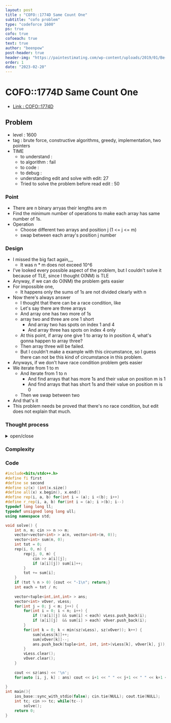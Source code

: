 ```yaml
---
layout: post
title : "COFO::1774D Same Count One"
subtitle: "cofo problem"
type: "codeforce 1600"
ps: true
cofo: true
cofoeach: true
text: true
author: "beenpow"
post-header: true
header-img: "https://paintestimating.com/wp-content/uploads/2019/01/Be-specific.png"
order: 1
date: "2023-02-20"
---
```

# COFO::1774D Same Count One
- [Link : COFO::1774D](https://codeforces.com/contest/1774/problem/D)


## Problem 

- level : 1600
- tag : brute force, constructive algorithms, greedy, implementation, two pointers
- TIME
  - to understand    : 
  - to algorithm     : fail
  - to code          : 
  - to debug         : 
  - understanding edit and solve with edit: 27
  - Tried to solve the problem before read edit : 50

### Point
- There are n binary arryas their lengths are m
- Find the minimum number of operations to make each array has same number of 1s.
- Operation
  - Choose different two arrays and position j (1 <= j <= m)
  - swap between each array's position j number

### Design
- I missed the big fact again,,,,
  - It was n * m does not exceed 10^6
- I've looked every possible aspect of the problem, but I couldn't solve it because of TLE, since I thought O(NM) is TLE
- Anyway, if we can do O(NM) the problem gets easier
- For impossible one, 
  - It happens only the sums of 1s are not divided clearly with n
- Now there's always answer
  - I thought that there can be a race condition, like
  - Let's say there are three arrays
  - And array one has two more of 1s
  - array two and three are one 1 short 
    - And array two has spots on index 1 and 4
    - And array three has spots on index 4 only
  - At this point, if array one give 1 to array to in position 4, what's gonna happen to array three?
  - Then array three will be failed.
  - But I couldn't make a example with this circumstance, so I guess there can not be this kind of circumstance in this problem.
- Anyways, if we don't have race condition problem gets easier
- We iterate from 1 to m
  - And iterate from 1 to n
    - And find arrays that has more 1s and their value on position m is 1
    - And find arrays that has short 1s and their value on position m is 0
  - Then we swap between two
- And that's it
- This problem needs be proved that there's no race condition, but edit does not explain that much.

### Thought process

<details>
<summary> open/close </summary>

<!-- above empty line should exist -->

. 각 배열에 속한 1의 갯수가 동일해지도록 하는 최소 작업 수를 찾는 것이 목적
	. 일단, tot % n > 0 이면 -1
. 1 과 1을 무의미하게 바꾸지 않는다면, 무조건 최소 작업 수 일듯

. each = tot / n
. 근데, 잘~ 골라야할 듯. 
. 어떤 pos 를 선택해서 바꿔주냐에 따라서 다른 배열에 영향을 줄 듯
. 예를 들어서,
	. 1번 배열에서 2번배열에 1개를 주는데, 줄 수 있는 포지션이 1과 4가 있었음.
		. 근데, 이때 무작위로 1번째에 있는 애를 줌.
	. 근데 만약 3번 배열도 1개가 필요했고, 받을 수 있는 곳이 포지션 1밖에 없다면?
		. 그럼, 1번 배열에서 2번에 4번 포지션을 주고, 3번이 1번 포지션에 받는게 optimal 하게 됨
	-> 근데 위 같은 상황의 예제가 안만들어지네,, 불가능한가?
	
	. [1] 1 1 1
	. [0] 1 1 0
	.  0  0 0 1
	
	
=> 예제가 안 만들어지긴 하는데 일단 넘어가자 시간을 너무 씀

=> 아무튼, 그냥 무작위로 1의 갯수가 each 이상인 곳을 잡고 each 미만인 곳의 array 에 바꿔줄 수 있는 pos에 순서대로 바꿔주면 안될듯함.
=> 그럼 문제가 너무 간단함.
=> 결국, race condition을 어떻게 잘 해결하냐가 관건인 문제인건데,,

-> clear 하게 딱 배분해줄만한 방법이 없을까?
- 1의 갯수가 이미 each 인 곳도 사용할 필요가 있을까?
  - 가지고 있는 1의 포지션을 셔플해야할 필요가 있는 array 가 있을 수 있음.

* 어떻게 접근해야할지 모르겠다.
. 아무 방법이나 생각해보자.
1. vector? 각 index 별로 1과 0의 갯수를 count 
	. 이 갯수는 operation을 아무리 진행해도 변하지 않는다.
	
================================================================
일단 방법이 생각이 안나고, 증명으로 race condition 예제가 안 만들어지니까
갯수 많은 데서 단순하게 옮겨보는 코드를 한번 짜보자.



</details>

### Complexity

### Code

```cpp
#include<bits/stdc++.h>
#define fi first
#define se second
#define sz(x) (int)x.size()
#define all(x) x.begin(), x.end()
#define rep(i, a, b) for(int i = (a); i <(b); i++)
#define r_rep(i, a, b) for(int i = (a); i >(b); i--)
typedef long long ll;
typedef unsigned long long ull;
using namespace std;

void solve() {
    int n, m; cin >> n >> m;
    vector<vector<int> > a(n, vector<int>(m, 0));
    vector<int> sum(n, 0);
    int tot = 0;
    rep(i, 0, n) {
        rep(j, 0, m) {
            cin >> a[i][j];
            if (a[i][j]) sum[i]++;
        }
        tot += sum[i];
    }
    if (tot % n > 0) {cout << "-1\n"; return;}
    int each = tot / n;
    
    vector<tuple<int,int,int> > ans;
    vector<int> vOver, vLess;
    for(int j = 0; j < m; j++) {
        for(int i = 0; i < n; i++) {
            if (!a[i][j] && sum[i] < each) vLess.push_back(i);
            if (a[i][j]  && sum[i] > each) vOver.push_back(i);
        }
        for(int k = 0; k < min(sz(vLess), sz(vOver)); k++) {
            sum[vLess[k]]++;
            sum[vOver[k]]--;
            ans.push_back(tuple<int, int, int>(vLess[k], vOver[k], j));
        }
        vLess.clear();
        vOver.clear();
    }
    
    cout << sz(ans) << '\n';
    for(auto [i, j, k] : ans) cout << i+1 << " " << j+1 << " " << k+1 << '\n';
    
}
int main(){
    ios_base::sync_with_stdio(false); cin.tie(NULL); cout.tie(NULL);
    int tc; cin >> tc; while(tc--)
        solve();
    return 0;
}
```
